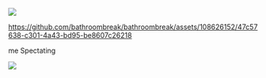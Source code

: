 
![](https://i.postimg.cc/MG2rKC9h/ezgif-com-added-text-1.gif) 



https://github.com/bathroombreak/bathroombreak/assets/108626152/47c57638-c301-4a43-bd95-be8607c26218

me Spectating

![](https://www.marvelous.toys/cdn/shop/products/a3f7683ef00cbff8591cbc4f7cdb6141_88e49bb2-becc-4b09-82f9-892711adb03b.jpg?v=1571269619)

